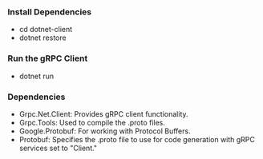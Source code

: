 ### Install Dependencies
- cd dotnet-client
- dotnet restore

### Run the gRPC Client
- dotnet run

### Dependencies  
- Grpc.Net.Client: Provides gRPC client functionality.
- Grpc.Tools: Used to compile the .proto files.
- Google.Protobuf: For working with Protocol Buffers.
- Protobuf: Specifies the .proto file to use for code generation with gRPC services set to "Client."